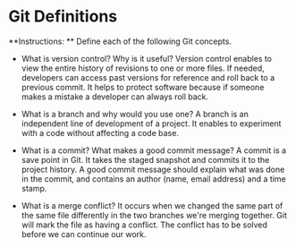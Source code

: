 # Git Definitions

**Instructions: ** Define each of the following Git concepts.

* What is version control?  Why is it useful?
Version control enables to view the entire history of revisions to one or more files. If needed, developers can access past versions for reference and roll back to a previous commit. It helps to protect software because if someone makes a mistake a developer can always roll back. 

* What is a branch and why would you use one?
A branch is an independent line of development of a project. It enables to experiment with a code without affecting a code base.

* What is a commit? What makes a good commit message?
A commit is a save point in Git. It takes the staged snapshot and commits it to the project history. A good commit message should explain what was done in the commit, and contains an author (name, email address) and a time stamp.

* What is a merge conflict?
It occurs when we changed the same part of the same file differently in the two branches we're merging together. Git will mark the file as having a conflict. The conflict has to be solved before we can continue our work.